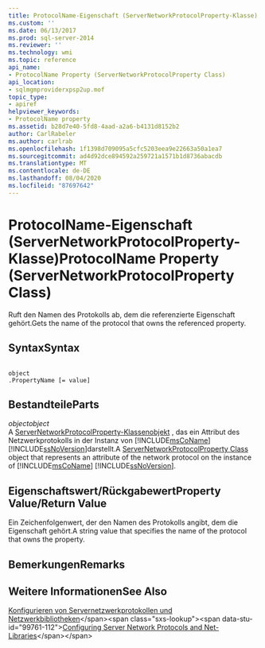```yaml
---
title: ProtocolName-Eigenschaft (ServerNetworkProtocolProperty-Klasse) | Microsoft-Dokumentation
ms.custom: ''
ms.date: 06/13/2017
ms.prod: sql-server-2014
ms.reviewer: ''
ms.technology: wmi
ms.topic: reference
api_name:
- ProtocolName Property (ServerNetworkProtocolProperty Class)
api_location:
- sqlmgmproviderxpsp2up.mof
topic_type:
- apiref
helpviewer_keywords:
- ProtocolName property
ms.assetid: b28d7e40-5fd8-4aad-a2a6-b4131d8152b2
author: CarlRabeler
ms.author: carlrab
ms.openlocfilehash: 1f1398d709095a5cfc5203eea9e22663a50a1ea7
ms.sourcegitcommit: ad4d92dce894592a259721a1571b1d8736abacdb
ms.translationtype: MT
ms.contentlocale: de-DE
ms.lasthandoff: 08/04/2020
ms.locfileid: "87697642"
---
```

# <a name="protocolname-property-servernetworkprotocolproperty-class"></a><span data-ttu-id="99761-102">ProtocolName-Eigenschaft (ServerNetworkProtocolProperty-Klasse)</span><span class="sxs-lookup"><span data-stu-id="99761-102">ProtocolName Property (ServerNetworkProtocolProperty Class)</span></span>
  <span data-ttu-id="99761-103">Ruft den Namen des Protokolls ab, dem die referenzierte Eigenschaft gehört.</span><span class="sxs-lookup"><span data-stu-id="99761-103">Gets the name of the protocol that owns the referenced property.</span></span>  
  
## <a name="syntax"></a><span data-ttu-id="99761-104">Syntax</span><span class="sxs-lookup"><span data-stu-id="99761-104">Syntax</span></span>  
  
```  
  
object  
.PropertyName [= value]  
```  
  
## <a name="parts"></a><span data-ttu-id="99761-105">Bestandteile</span><span class="sxs-lookup"><span data-stu-id="99761-105">Parts</span></span>  
 <span data-ttu-id="99761-106">*object*</span><span class="sxs-lookup"><span data-stu-id="99761-106">*object*</span></span>  
 <span data-ttu-id="99761-107">A [ServerNetworkProtocolProperty-Klassenobjekt](servernetworkprotocolproperty-class.md) , das ein Attribut des Netzwerkprotokolls in der Instanz von [!INCLUDE[msCoName](../../../includes/msconame-md.md)] [!INCLUDE[ssNoVersion](../../../includes/ssnoversion-md.md)]darstellt.</span><span class="sxs-lookup"><span data-stu-id="99761-107">A [ServerNetworkProtocolProperty Class](servernetworkprotocolproperty-class.md) object that represents an attribute of the network protocol on the instance of [!INCLUDE[msCoName](../../../includes/msconame-md.md)] [!INCLUDE[ssNoVersion](../../../includes/ssnoversion-md.md)].</span></span>  
  
## <a name="property-valuereturn-value"></a><span data-ttu-id="99761-108">Eigenschaftswert/Rückgabewert</span><span class="sxs-lookup"><span data-stu-id="99761-108">Property Value/Return Value</span></span>  
 <span data-ttu-id="99761-109">Ein Zeichenfolgenwert, der den Namen des Protokolls angibt, dem die Eigenschaft gehört.</span><span class="sxs-lookup"><span data-stu-id="99761-109">A string value that specifies the name of the protocol that owns the property.</span></span>  
  
## <a name="remarks"></a><span data-ttu-id="99761-110">Bemerkungen</span><span class="sxs-lookup"><span data-stu-id="99761-110">Remarks</span></span>  
  
## <a name="see-also"></a><span data-ttu-id="99761-111">Weitere Informationen</span><span class="sxs-lookup"><span data-stu-id="99761-111">See Also</span></span>  
 <span data-ttu-id="99761-112">[Konfigurieren von Servernetzwerkprotokollen und Netzwerkbibliotheken](https://msdn.microsoft.com/library/ms177485\(v=sql.100\).aspx)</span><span class="sxs-lookup"><span data-stu-id="99761-112">[Configuring Server Network Protocols and Net-Libraries](https://msdn.microsoft.com/library/ms177485\(v=sql.100\).aspx)</span></span>  
  
  
